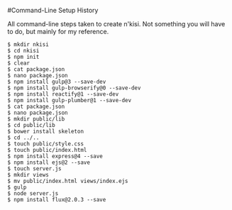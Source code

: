 #Command-Line Setup History

All command-line steps taken to create n'kisi.  Not something you will have to do, but mainly for my reference.

```
$ mkdir nkisi
$ cd nkisi
$ npm init
$ clear
$ cat package.json
$ nano package.json
$ npm install gulp@3 --save-dev
$ npm install gulp-browserify@0 --save-dev
$ npm install reactify@1 --save-dev
$ npm install gulp-plumber@1 --save-dev
$ cat package.json
$ nano package.json
$ mkdir public/lib
$ cd public/lib
$ bower install skeleton
$ cd ../..
$ touch public/style.css
$ touch public/index.html
$ npm install express@4 --save
$ npm install ejs@2 --save
$ touch server.js
$ mkdir views
$ mv public/index.html views/index.ejs
$ gulp
$ node server.js
$ npm install flux@2.0.3 --save
```
